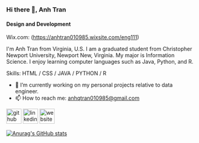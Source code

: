 ### Hi there 👋, Anh Tran
#### Design and Development
Wix.com: (https://anhtran010985.wixsite.com/eng111)

I'm Anh Tran from Virginia, U.S. I am a graduated student from Christopher Newport University, Newport New, Virginia. My major is Information Science. I enjoy learning computer languages such as Java, Python, and R.

Skills: HTML / CSS / JAVA / PYTHON / R

- 🔭 I’m currently working on my personal projects relative to data engineer. 
- 📫 How to reach me: anhqtran010985@gmail.com 


[<img src='https://cdn.jsdelivr.net/npm/simple-icons@3.0.1/icons/github.svg' alt='github' height='40'>](https://github.com/anhqtran85)  [<img src='https://cdn.jsdelivr.net/npm/simple-icons@3.0.1/icons/linkedin.svg' alt='linkedin' height='40'>](https://www.linkedin.com/in/anhqtran010985/)  [<img src='https://cdn.jsdelivr.net/npm/simple-icons@3.0.1/icons/icloud.svg' alt='website' height='40'>](https://anhtran010985.wixsite.com/eng111)  



[![Anurag's GitHub stats](https://github-readme-stats.vercel.app/api?username=anhqtran85)](https://github.com/anuraghazra/github-readme-stats)
